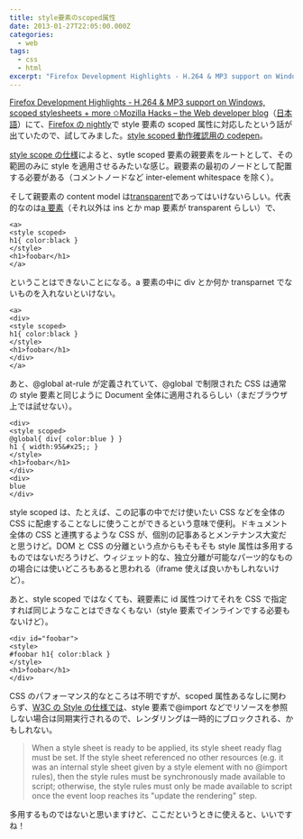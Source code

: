 ```yaml
---
title: style要素のscoped属性
date: 2013-01-27T22:05:00.000Z
categories:
  - web
tags:
  - css
  - html
excerpt: "Firefox Development Highlights - H.264 & MP3 support on Windows, scoped stylesheets + more ✩Mozilla Hacks – the Web developer blog（日本語）にて、Firefoxのnightlyでstyle要素のscoped属性に対応したという話が出ていたので、試してみました。style scoped動作確認用のcodepen。"
---
```


[Firefox Development Highlights - H.264 & MP3 support on Windows, scoped stylesheets + more ✩Mozilla Hacks – the Web developer blog](https://hacks.mozilla.org/2013/01/firefox-development-highlights-h-264-mp3-support-on-windows-scoped-stylesheets-more/)（[日本語](https://dev.mozilla.jp/2013/01/firefox-development-highlights-h-264-mp3-support-on-windows-scoped-stylesheets-more/)）にて、[Firefox の nightly](http://nightly.mozilla.org/)で style 要素の scoped 属性に対応したという話が出ていたので、試してみました。[style scoped 動作確認用の codepen](http://codepen.io/memolog/pen/uedGg)。

[style scope の仕様](http://www.w3.org/TR/html5/document-metadata.html#attr-style-scoped)によると、sytle scoped 要素の親要素をルートとして、その範囲のみに style を適用させるみたいな感じ。親要素の最初のノードとして配置する必要がある（コメントノードなど inter-element whitespace を除く）。

そして親要素の content model は[transparent](http://www.w3.org/TR/html5/dom.html#transparent)であってはいけないらしい。代表的なのは[a 要素](http://www.w3.org/TR/html5/text-level-semantics.html#the-a-element)（それ以外は ins とか map 要素が transparent らしい）で、

```
<a>
<style scoped>
h1{ color:black }
</style>
<h1>foobar</h1>
</a>

```

ということはできないことになる。a 要素の中に div とか何か transparnet でないものを入れないといけない。

```
<a>
<div>
<style scoped>
h1{ color:black }
</style>
<h1>foobar</h1>
</div>
</a>

```

あと、@global at-rule が定義されていて、@global で制限された CSS は通常の style 要素と同じように Document 全体に適用されるらしい（まだブラウザ上では試せない）。

```
<div>
<style scoped>
@global{ div{ color:blue } }
h1 { width:95&#x25;; }
</style>
<h1>foobar</h1>
</div>
<div>
blue
</div>

```

style scoped は、たとえば、この記事の中でだけ使いたい CSS などを全体の CSS に配慮することなしに使うことができるという意味で便利。ドキュメント全体の CSS と連携するような CSS が、個別の記事あるとメンテナンス大変だと思うけど。DOM と CSS の分離という点からもそもそも style 属性は多用するものではないだろうけど、ウィジェット的な、独立分離が可能なパーツ的なものの場合には使いどころもあると思われる（iframe 使えば良いかもしれないけど）。

あと、style scoped ではなくても、親要素に id 属性つけてそれを CSS で指定すれば同じようなことはできなくもない（style 要素でインラインでする必要もないけど）。

```
<div id="foobar">
<style>
#foobar h1{ color:black }
</style>
<h1>foobar</h1>
</div>

```

CSS のパフォーマンス的なところは不明ですが、scoped 属性あるなしに関わらず、[W3C の Style の仕様では](http://www.w3.org/TR/html5/document-metadata.html#styling)、style 要素で@import などでリソースを参照しない場合は同期実行されるので、レンダリングは一時的にブロックされる、かもしれない。

> When a style sheet is ready to be applied, its style sheet ready flag must be set. If the style sheet referenced no other resources (e.g. it was an internal style sheet given by a style element with no @import rules), then the style rules must be synchronously made available to script; otherwise, the style rules must only be made available to script once the event loop reaches its "update the rendering" step.

多用するものではないと思いますけど、ここだというときに使えると、いいですね！
